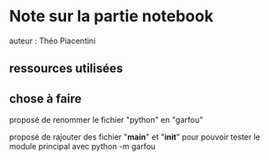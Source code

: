 # Note sur la partie notebook

auteur : Théo Piacentini

## ressources utilisées

## chose à faire

proposé de renommer le fichier "python" en "garfou"

proposé de rajouter des fichier "__main__" et "__init__" pour pouvoir tester
le module principal avec python -m garfou
